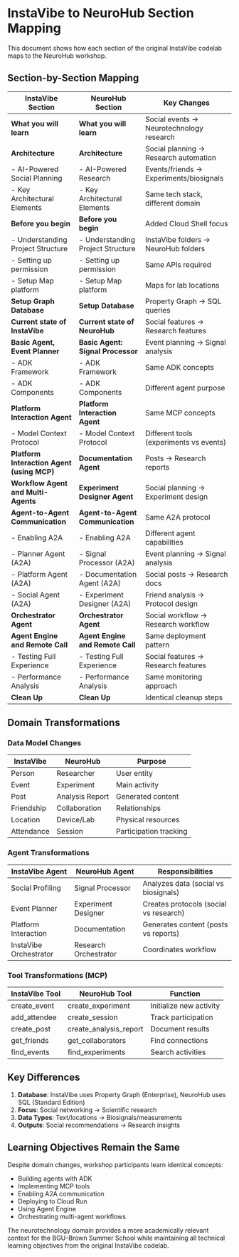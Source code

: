 # InstaVibe to NeuroHub Section Mapping

This document shows how each section of the original InstaVibe codelab maps to the NeuroHub workshop.

## Section-by-Section Mapping

| InstaVibe Section | NeuroHub Section | Key Changes |
|-------------------|------------------|-------------|
| **What you will learn** | **What you will learn** | Social events → Neurotechnology research |
| **Architecture** | **Architecture** | Social planning → Research automation |
| - AI-Powered Social Planning | - AI-Powered Research | Events/friends → Experiments/biosignals |
| - Key Architectural Elements | - Key Architectural Elements | Same tech stack, different domain |
| **Before you begin** | **Before you begin** | Added Cloud Shell focus |
| - Understanding Project Structure | - Understanding Project Structure | InstaVibe folders → NeuroHub folders |
| - Setting up permission | - Setting up permission | Same APIs required |
| - Setup Map platform | - Setup Map platform | Maps for lab locations |
| **Setup Graph Database** | **Setup Database** | Property Graph → SQL queries |
| **Current state of InstaVibe** | **Current state of NeuroHub** | Social features → Research features |
| **Basic Agent, Event Planner** | **Basic Agent: Signal Processor** | Event planning → Signal analysis |
| - ADK Framework | - ADK Framework | Same ADK concepts |
| - ADK Components | - ADK Components | Different agent purpose |
| **Platform Interaction Agent** | **Platform Interaction Agent** | Same MCP concepts |
| - Model Context Protocol | - Model Context Protocol | Different tools (experiments vs events) |
| **Platform Interaction Agent (using MCP)** | **Documentation Agent** | Posts → Research reports |
| **Workflow Agent and Multi-Agents** | **Experiment Designer Agent** | Social planning → Experiment design |
| **Agent-to-Agent Communication** | **Agent-to-Agent Communication** | Same A2A protocol |
| - Enabling A2A | - Enabling A2A | Different agent capabilities |
| - Planner Agent (A2A) | - Signal Processor (A2A) | Event planning → Signal analysis |
| - Platform Agent (A2A) | - Documentation Agent (A2A) | Social posts → Research docs |
| - Social Agent (A2A) | - Experiment Designer (A2A) | Friend analysis → Protocol design |
| **Orchestrator Agent** | **Orchestrator Agent** | Social workflow → Research workflow |
| **Agent Engine and Remote Call** | **Agent Engine and Remote Call** | Same deployment pattern |
| - Testing Full Experience | - Testing Full Experience | Social features → Research features |
| - Performance Analysis | - Performance Analysis | Same monitoring approach |
| **Clean Up** | **Clean Up** | Identical cleanup steps |

## Domain Transformations

### Data Model Changes

| InstaVibe | NeuroHub | Purpose |
|-----------|----------|---------|
| Person | Researcher | User entity |
| Event | Experiment | Main activity |
| Post | Analysis Report | Generated content |
| Friendship | Collaboration | Relationships |
| Location | Device/Lab | Physical resources |
| Attendance | Session | Participation tracking |

### Agent Transformations

| InstaVibe Agent | NeuroHub Agent | Responsibilities |
|-----------------|----------------|------------------|
| Social Profiling | Signal Processor | Analyzes data (social vs biosignals) |
| Event Planner | Experiment Designer | Creates protocols (social vs research) |
| Platform Interaction | Documentation | Generates content (posts vs reports) |
| InstaVibe Orchestrator | Research Orchestrator | Coordinates workflow |

### Tool Transformations (MCP)

| InstaVibe Tool | NeuroHub Tool | Function |
|----------------|---------------|----------|
| create_event | create_experiment | Initialize new activity |
| add_attendee | create_session | Track participation |
| create_post | create_analysis_report | Document results |
| get_friends | get_collaborators | Find connections |
| find_events | find_experiments | Search activities |

## Key Differences

1. **Database**: InstaVibe uses Property Graph (Enterprise), NeuroHub uses SQL (Standard Edition)
2. **Focus**: Social networking → Scientific research
3. **Data Types**: Text/locations → Biosignals/measurements
4. **Outputs**: Social recommendations → Research insights

## Learning Objectives Remain the Same

Despite domain changes, workshop participants learn identical concepts:
- Building agents with ADK
- Implementing MCP tools
- Enabling A2A communication
- Deploying to Cloud Run
- Using Agent Engine
- Orchestrating multi-agent workflows

The neurotechnology domain provides a more academically relevant context for the BGU-Brown Summer School while maintaining all technical learning objectives from the original InstaVibe codelab.